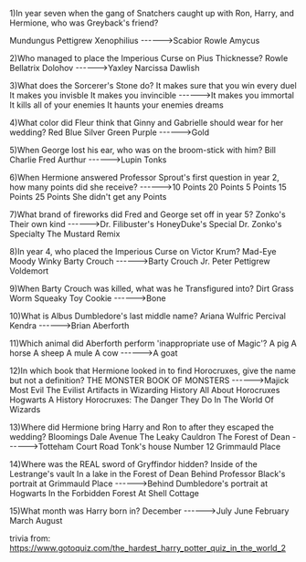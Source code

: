 1)In year seven when the gang of Snatchers caught up with Ron, Harry, and Hermione, who was Greyback's friend?

 Mundungus
 Pettigrew
 Xenophilius
 ------>Scabior
 Rowle
 Amycus

2)Who managed to place the Imperious Curse on Pius Thicknesse?
 Rowle
 Bellatrix
 Dolohov
 ------>Yaxley
 Narcissa
 Dawlish

3)What does the Sorcerer's Stone do?
 It makes sure that you win every duel
 It makes you invisble
 It makes you invincible
 ------>It makes you immortal
 It kills all of your enemies
 It haunts your enemies dreams

4)What color did Fleur think that Ginny and Gabrielle should wear for her wedding?
 Red
 Blue
 Silver
 Green
 Purple
 ------>Gold

5)When George lost his ear, who was on the broom-stick with him?
Bill
 Charlie
 Fred
 Aurthur
 ------>Lupin
 Tonks

6)When Hermione answered Professor Sprout's first question in year 2, how many points did she receive?
 ------>10 Points
 20 Points
 5 Points
 15 Points
 25 Points
 She didn't get any Points

7)What brand of fireworks did Fred and George set off in year 5?
 Zonko's
 Their own kind
 ------>Dr. Filibuster's
 HoneyDuke's Special
 Dr. Zonko's Specialty
 The Mustard Remix

8)In year 4, who placed the Imperious Curse on Victor Krum?
 Mad-Eye Moody
 Winky
 Barty Crouch
 ------>Barty Crouch Jr.
 Peter Pettigrew
 Voldemort

9)When Barty Crouch was killed, what was he Transfigured into?
 Dirt
 Grass
 Worm
 Squeaky Toy
 Cookie
 ------>Bone

10)What is Albus Dumbledore's last middle name?
 Ariana
 Wulfric
 Percival
 Kendra
 ------>Brian
 Aberforth

11)Which animal did Aberforth perform 'inappropriate use of Magic'?
 A pig
 A horse
 A sheep
 A mule
 A cow
 ------>A goat

12)In which book that Hermione looked in to find Horocruxes, give the name but not a definition?
 THE MONSTER BOOK OF MONSTERS
 ------>Majick Most Evil
 The Evilist Artifacts in Wizarding History
 All About Horocruxes
 Hogwarts A History
 Horocruxes: The Danger They Do In The World Of Wizards

13)Where did Hermione bring Harry and Ron to after they escaped the wedding?
 Bloomings Dale Avenue
 The Leaky Cauldron
 The Forest of Dean
 ------>Totteham Court Road
 Tonk's house
 Number 12 Grimmauld Place

14)Where was the REAL sword of Gryffindor hidden?
 Inside of the Lestrange's vault
 In a lake in the Forest of Dean
 Behind Professor Black's portrait at Grimmauld Place
 ------>Behind Dumbledore's portrait at Hogwarts
 In the Forbidden Forest
 At Shell Cottage

15)What month was Harry born in?
December
 ------>July
 June
 February
 March
 August

trivia from:
 https://www.gotoquiz.com/the_hardest_harry_potter_quiz_in_the_world_2